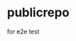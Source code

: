 # publicrepo
for e2e test

































































































































































































































































































































































































































































































































































































































































































































































































































































































































































































































































































































































































































































































































































































































































































































































































































































































































































































































































































































































































































































































































































































































































































































































































































































































































































































































































































































































































































































































































































































































































